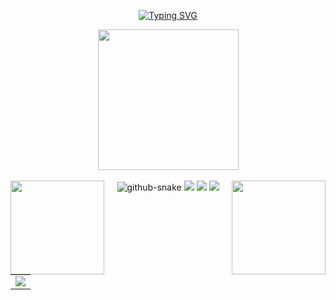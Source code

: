 <div align="center">

  <!-- dynamic typing effect 动态打字效果 -->
  
  [![Typing SVG](https://readme-typing-svg.demolab.com?font=Fira+Code&pause=1000&width=435&lines=console.log(%22Hello%2C%20World%22);小陈同学祝您今天愉快!&center=true&size=27)](https://git.io/typing-svg)


  <!-- knock code pictures 敲代码的图片 -->
  <picture>
    <source media="(prefers-color-scheme: dark)" srcset="https://cdn.jsdelivr.net/gh/cjpnice/cjpnice/assets/images/coding.gif" />
    <source media="(prefers-color-scheme: light)" srcset="https://cdn.jsdelivr.net/gh/cjpnice/cjpnice/assets/images/developer.svg" height="225px" />
    <img src="https://cdn.jsdelivr.net/gh/cjpnice/cjpnice/assets/images/coding.gif" />
  </picture>

  <!-- for beauty 留个空行好看点 -->
  <div>&nbsp;</div>


  <!-- Snake Code Contribution Map 贪吃蛇代码贡献图 -->
  <picture>
    <source media="(prefers-color-scheme: dark)" srcset="https://cdn.jsdelivr.net/gh/cjpnice/cjpnice/profile-snake-contrib/github-contribution-grid-snake-dark.svg" />
    <source media="(prefers-color-scheme: light)" srcset="https://cdn.jsdelivr.net/gh/cjpnice/cjpnice/profile-snake-contrib/github-contribution-grid-snake.svg" />
    <img alt="github-snake" src="https://cdn.jsdelivr.net/gh/cjpnice/cjpnice/profile-snake-contrib/github-contribution-grid-snake-dark.svg" />
  </picture>

<!-- github-readme-streak-stats 连续提交代码天数记录 -->
<img align="left" width="150" src="https://cdn.jsdelivr.net/gh/cjpnice/cjpnice/assets/images/left.png" />
<picture>
  <source media="(prefers-color-scheme: dark)" srcset="https://github-readme-streak-stats.herokuapp.com/?user=cjpnice&theme=dark&hide_border=true" />
  <source media="(prefers-color-scheme: light)" srcset="https://github-readme-streak-stats.herokuapp.com/?user=cjpnice&theme=light&hide_border=true" />
  <img src="https://github-readme-streak-stats.herokuapp.com/?user=cjpnice&theme=dark&hide_border=true" />
</picture>
<img align="right" width="150"  src="https://cdn.jsdelivr.net/gh/cjpnice/cjpnice/assets/images/right.png" />
<!-- profile-3d-contrib 3D 贡献图-->
<picture>
  <source media="(prefers-color-scheme: dark)" srcset="https://cdn.jsdelivr.net/gh/cjpnice/cjpnice/profile-3d-contrib/profile-night-rainbow.svg" />
  <source media="(prefers-color-scheme: light)" srcset="https://cdn.jsdelivr.net/gh/cjpnice/cjpnice/profile-3d-contrib/profile-gitblock.svg" />
  <img src="https://cdn.jsdelivr.net/gh/cjpnice/cjpnice/profile-3d-contrib/profile-night-rainbow.svg" />
</picture>
<img src="https://cdn.jsdelivr.net/gh/cjpnice/cjpnice/assets/images/icon.png" /></div>

<!-- GitHub Activity Graph GitHub 活动图 -->
<table>
  <tr>
    <td>
      <picture>
        <source media="(prefers-color-scheme: dark)" srcset="https://github-readme-activity-graph.vercel.app/graph?username=cjpnice&theme=xcode&bg_color=FF000000&hide_border=true" />
        <source media="(prefers-color-scheme: light)" srcset="https://github-readme-activity-graph.vercel.app/graph?username=cjpnice&theme=xcode&bg_color=FF000000&color=000000&hide_border=true" />
        <img src="https://github-readme-activity-graph.vercel.app/graph?username=cjpnice&theme=xcode&bg_color=FF000000&hide_border=true" />
      </picture>
  </tr>
</table>


</div>








